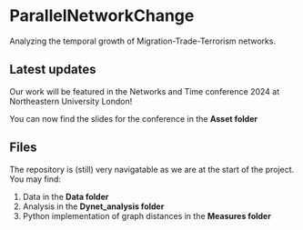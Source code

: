 # ParallelNetworkChange
Analyzing the temporal growth of Migration-Trade-Terrorism networks.

## Latest updates
Our work will be featured in the Networks and Time conference 2024 at Northeastern University London! 

You can now find the slides for the conference in the **Asset folder**

## Files
The repository is (still) very navigatable as we are at the start of the project. You may find:
1. Data in the **Data folder**
2. Analysis in the **Dynet_analysis folder**
3. Python implementation of graph distances in the **Measures folder**
